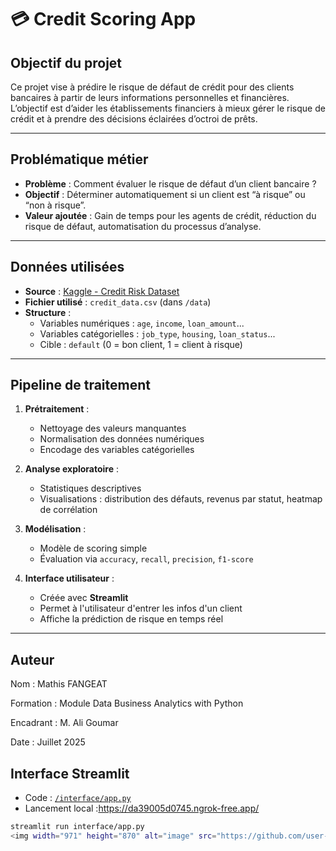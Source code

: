 # 💳 Credit Scoring App

## Objectif du projet

Ce projet vise à prédire le risque de défaut de crédit pour des clients bancaires à partir de leurs informations personnelles et financières.  
L’objectif est d’aider les établissements financiers à mieux gérer le risque de crédit et à prendre des décisions éclairées d’octroi de prêts.

---

## Problématique métier

- **Problème** : Comment évaluer le risque de défaut d’un client bancaire ?
- **Objectif** : Déterminer automatiquement si un client est “à risque” ou “non à risque”.
- **Valeur ajoutée** : Gain de temps pour les agents de crédit, réduction du risque de défaut, automatisation du processus d’analyse.

---

## Données utilisées

- **Source** : [Kaggle - Credit Risk Dataset](https://www.kaggle.com/datasets)
- **Fichier utilisé** : `credit_data.csv` (dans `/data`)
- **Structure** :
  - Variables numériques : `age`, `income`, `loan_amount`...
  - Variables catégorielles : `job_type`, `housing`, `loan_status`...
  - Cible : `default` (0 = bon client, 1 = client à risque)

---

## Pipeline de traitement

1. **Prétraitement** :
   - Nettoyage des valeurs manquantes
   - Normalisation des données numériques
   - Encodage des variables catégorielles

2. **Analyse exploratoire** :
   - Statistiques descriptives
   - Visualisations : distribution des défauts, revenus par statut, heatmap de corrélation

3. **Modélisation** :
   - Modèle de scoring simple 
   - Évaluation via `accuracy`, `recall`, `precision`, `f1-score`

4. **Interface utilisateur** :
   - Créée avec **Streamlit**
   - Permet à l'utilisateur d'entrer les infos d'un client
   - Affiche la prédiction de risque en temps réel

---

## Auteur
Nom : Mathis FANGEAT

Formation : Module Data Business Analytics with Python

Encadrant : M. Ali Goumar

Date : Juillet 2025
## Interface Streamlit

- Code : [`/interface/app.py`](interface/app.py)
- Lancement local :https://da39005d0745.ngrok-free.app/

```bash
streamlit run interface/app.py
<img width="971" height="870" alt="image" src="https://github.com/user-attachments/assets/a834bf10-ae1f-4daa-a057-085171b6b876" />



